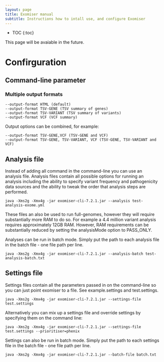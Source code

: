 ```yaml
---
layout: page
title: Exomiser manual
subtitle: Instructions how to intall use, and configure Exomiser
---
```


* TOC
{:toc}


This page will be avaiable in the future.

# Confirguration

## Command-line parameter


### Multiple output formats

    --output-format HTML (default)
    --output-format TSV-GENE (TSV summary of genes)
    --output-format TSV-VARIANT (TSV summary of variants)
    --output-format VCF (VCF summary)

Output options can be combined, for example:

    --output-format TSV-GENE,VCF (TSV-GENE and VCF)
    --output-format TSV-GENE, TSV-VARIANT, VCF (TSV-GENE, TSV-VARIANT and VCF)


## Analysis file

Instead of adding all command in the command-line you can use an analysis file. 
Analysis files contain all possible options for running an analysis including the ability to specify variant frequency
and pathogenicity data sources and the ability to tweak the order that analysis steps are performed.

```
java -Xms2g -Xmx4g -jar exomiser-cli-7.2.1.jar --analysis test-analysis-exome.yml
```

These files an also be used to run full-genomes, however they will require substantially more RAM to do so. For example
a 4.4 million variant analysis requires approximately 12GB RAM. However, RAM requirements can be substantially reduced by 
setting the analysisMode option to PASS_ONLY.  

Analyses can be run in batch mode. Simply put the path to each analysis file in the batch file - one file path per line.

```
java -Xms2g -Xmx4g -jar exomiser-cli-7.2.1.jar --analysis-batch test-analysis-batch.txt
```

## Settings file
    
Settings files contain all the parameters passed in on the command-line so you can just point exomiser to a file. See example.settings and test.settings.

```
java -Xms2g -Xmx4g -jar exomiser-cli-7.2.1.jar --settings-file test.settings
```
    
Alternatively you can mix up a settings file and override settings by specifying them on the command line:

```
java -Xms2g -Xmx4g -jar exomiser-cli-7.2.1.jar --settings-file test.settings --prioritiser=phenix
```
    
Settings can also be run in batch mode. Simply put the path to each settings file in the batch file - one file path per line.

```
java -Xms2g -Xmx4g -jar exomiser-cli-7.2.1.jar --batch-file batch.txt
```
